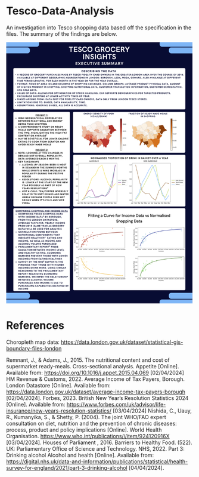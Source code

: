 # Tesco-Data-Analysis

An investigation into Tesco shopping data based off the specification in the files.
The summary of the findings are below.

<img src="Tesco Grocery Insights.png" alt="alt text" width="500" height="700">

# References

Choropleth map data: https://data.london.gov.uk/dataset/statistical-gis-boundary-files-london

Remnant, J., & Adams, J., 2015. The nutritional content and cost of supermarket ready-meals. Cross-sectional analysis. Appetite [Online]. Available from: https://doi.org/10.1016/j.appet.2015.04.069 [02/04/2024]
HM Revenue & Customs, 2022. Average Income of Tax Payers, Borough. London Datastore [Online]. Available from: https://data.london.gov.uk/dataset/average-income-tax-payers-borough [02/04/2024].
Forbes, 2023. British New Year’s Resolution Statistics 2024 [Online]. Available from: https://www.forbes.com/uk/advisor/life-insurance/new-years-resolution-statistics/ [03/04/2024]
Nishida, C., Uauy, R., Kumanyika, S., & Shetty, P. (2004). The joint WHO/FAO expert consultation on diet, nutrition and the prevention of chronic diseases: process, product and policy implications [Online]. World Health Organisation. https://www.who.int/publications/i/item/924120916X [03/04/2024].
Houses of Parliament , 2016. Barriers to Healthy Food. (522). UK: Parliamentary Office of Science and Technology.
NHS, 2022. Part 3: Drinking alcohol Alcohol and health  [Online].  Available from: https://digital.nhs.uk/data-and-information/publications/statistical/health-survey-for-england/2021/part-3-drinking-alcohol [04/04/2024].
